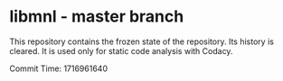 # libmnl - master branch

This repository contains the frozen state of the repository.
Its history is cleared. It is used only for static code
analysis with Codacy.

Commit Time: 1716961640